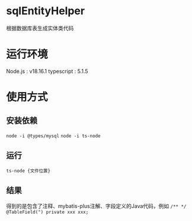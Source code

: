 # sqlEntityHelper
根据数据库表生成实体类代码

# 运行环境
Node.js : v18.16.1
typescript : 5.1.5

# 使用方式
## 安装依赖
`node -i @types/mysql`
`node -i ts-node`

## 运行
`ts-node {文件位置}`

## 结果
得到的是包含了注释、mybatis-plus注解、字段定义的Java代码，例如
`
/**
*/
@TableField(")
private xxx xxx;
`
